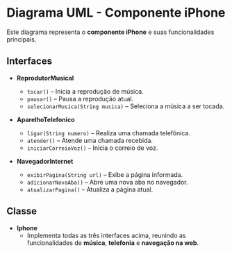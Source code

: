 # Diagrama UML - Componente iPhone

Este diagrama representa o **componente iPhone** e suas funcionalidades principais.

## Interfaces
- **ReprodutorMusical**
  - `tocar()` – Inicia a reprodução de música.
  - `pausar()` – Pausa a reprodução atual.
  - `selecionarMusica(String musica)` – Seleciona a música a ser tocada.

- **AparelhoTelefonico**
  - `ligar(String numero)` – Realiza uma chamada telefônica.
  - `atender()` – Atende uma chamada recebida.
  - `iniciarCorreioVoz()` – Inicia o correio de voz.

- **NavegadorInternet**
  - `exibirPagina(String url)` – Exibe a página informada.
  - `adicionarNovaAba()` – Abre uma nova aba no navegador.
  - `atualizarPagina()` – Atualiza a página atual.

## Classe
- **Iphone**
  - Implementa todas as três interfaces acima, reunindo as funcionalidades de **música**, **telefonia** e **navegação na web**.
